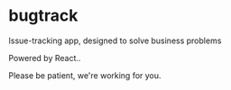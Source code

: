 # bugtrack
Issue-tracking app, designed to solve business problems

Powered by React..

Please be patient, we're working for you.
